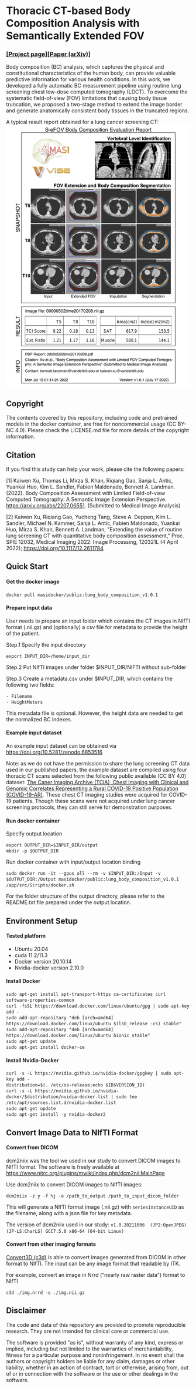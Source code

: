 # Thoracic CT-based Body Composition Analysis with Semantically Extended FOV
###  [[Project page]](https://github.com/MASILab/S-EFOV/)[[Paper (arXiv)]](https://arxiv.org/abs/2207.06551) 

Body composition (BC) analysis, which captures the physical and
constitutional characteristics of the human body, can provide valuable
predictive information for various health
conditions. In this work, we developed a fully automatic BC measurement pipeline using routine lung screening chest 
low-dose computed tomography (LDCT). To overcome the systematic
field-of-view (FOV) limitations that causing body tissue truncation, we proposed a two-stage method to 
extend the image border and generate anatomically consistent body tissues in the truncated regions. 

A typical result report obtained for a lung cancer screening CT: 
<img src="https://github.com/MASILab/S-EFOV/blob/master/materials/report_example.jpg" width="600px"/>

## Copyright

The contents covered by this repository, including code and pretrained models in the docker container, 
are free for noncommercial usage (CC BY-NC 4.0). Please check the LICENSE.md file for more details of the copyright 
information.

## Citation

If you find this study can help your work, please cite the following papers:

[1] Kaiwen Xu, Thomas Li, Mirza S. Khan, Riqiang Gao, Sanja L. Antic, Yuankai Huo, 
Kim L. Sandler, Fabien Maldonado, Bennett A. Landman. (2022). Body Composition Assessment with Limited Field-of-view Computed Tomography: A Semantic Image Extension Perspective. https://arxiv.org/abs/2207.06551. (Submitted to Medical Image Analysis)

[2] Kaiwen Xu, Riqiang Gao, Yucheng Tang, Steve A. Deppen, Kim L. Sandler, Michael N. Kammer, Sanja L. Antic, Fabien Maldonado, Yuankai Huo, Mirza S. Khan, Bennett A. Landman, "Extending the value of routine lung screening CT with quantitative body composition assessment," Proc. SPIE 12032, Medical Imaging 2022: Image Processing, 120321L (4 April 2022); https://doi.org/10.1117/12.2611784

## Quick Start
#### Get the docker image
```
docker pull masidocker/public:lung_body_composition_v1.0.1
```
#### Prepare input data
User needs to prepare an input folder which contains the CT images in NIfTI format (.nii.gz) and
(optionally) a csv file for metadata to provide the height of the patient.

Step.1 Specify the input directory 
```
export INPUT_DIR=/home/input_dir
```

Step.2 Put NIfTI images under folder $INPUT_DIR/NIFTI without sub-folder

Step.3 Create a metadata.csv under $INPUT_DIR, which contains the following two fields: 
```
- Filename
- HeightMeters
```
This metadata file is optional. However, the height data are needed to get the normalized BC indexes.

#### Example input dataset
An example input dataset can be obtained via https://doi.org/10.5281/zenodo.6853516

Note: as we do not have the permission to share the lung screening CT data used in our published papers, 
the example dataset are compiled using four thoracic CT scans selected from the following public available (CC BY 4.0) dataset:
[The Caner Imaging Archive (TCIA), Chest Imaging with Clinical and Genomic Correlates Representing a Rural COVID-19 Positive Population 
(COVID-19-AR)](https://wiki.cancerimagingarchive.net/pages/viewpage.action?pageId=70226443#70226443171ba531fc374829b21d3647e95f532c).
These chest CT imaging studies were acquired for COVID-19 patients. Though these scans were not acquired 
under lung cancer screening protocols, they can still serve for demonstration purposes. 

#### Run docker container
Specify output location
```
export OUTPUT_DIR=$INPUT_DIR/output
mkdir -p $OUTPUT_DIR
```

Run docker container with input/output location binding
```
sudo docker run -it --gpus all --rm -v $INPUT_DIR:/Input -v $OUTPUT_DIR:/Output masidocker/public:lung_body_composition_v1.0.1 /app/src/Scripts/docker.sh
```

For the folder structure of the output directory, please refer to the README.txt file prepared under the output location.

## Environment Setup

#### Tested platform
- Ubuntu 20.04
- cuda 11.2/11.3
- Docker version 20.10.14
- Nvidia-docker version 2.10.0


#### Install Docker
```
sudo apt-get install apt-transport-https ca-certificates curl software-properties-common
curl -fsSL https://download.docker.com/linux/ubuntu/gpg | sudo apt-key add -
sudo add-apt-repository "deb [arch=amd64] https://download.docker.com/linux/ubuntu $(lsb_release -cs) stable"
sudo add-apt-repository "deb [arch=amd64] https://download.docker.com/linux/ubuntu bionic stable"
sudo apt-get update
sudo apt-get install docker-ce
```

#### Install Nvidia-Docker
```
curl -s -L https://nvidia.github.io/nvidia-docker/gpgkey | sudo apt-key add -
distribution=$(. /etc/os-release;echo $ID$VERSION_ID)
curl -s -L https://nvidia.github.io/nvidia-docker/$distribution/nvidia-docker.list | sudo tee /etc/apt/sources.list.d/nvidia-docker.list
sudo apt-get update
sudo apt-get install -y nvidia-docker2
```

## Convert Image Data to NIfTI Format

#### Convert from DICOM

dcm2niix was the tool we used in our study to convert DICOM images to NIfTI format. The software is 
freely available at https://www.nitrc.org/plugins/mwiki/index.php/dcm2nii:MainPage

Use dcm2niix to convert DICOM images to NIfTI images:
```
dcm2niix -z y -f %j -o /path_to_output /path_to_input_dicom_folder
```

This will generate a NIfTI format image (.nii.gz) with `seriesInstanceUID` as the filename, along with a json file 
for key metadata.

The version of dcm2niix used in our study: `v1.0.20211006  (JP2:OpenJPEG) (JP-LS:CharLS) GCC7.5.0 x86-64 (64-bit Linux)`

#### Convert from other imaging formats

[Convert3D (c3d)](http://www.itksnap.org/pmwiki/pmwiki.php?n=Convert3D.Convert3D) 
is able to convert images generated from DICOM in other format to NIfTI. The input can be any image
format that readable by ITK.

For example, convert an image in Nrrd ("nearly raw raster data") format to NIfTI
```
c3d ./img.nrrd -o ./img.nii.gz
```

## Disclaimer

The code and data of this repository are provided to promote reproducible research. 
They are not intended for clinical care or commercial use.

The software is provided "as is", without warranty of any kind,
express or implied, including but not limited to the warranties of merchantability, 
fitness for a particular purpose and noninfringement. 
In no event shall the authors or copyright holders be liable for any claim, damages or other liability, 
whether in an action of contract, tort or otherwise, arising from, 
out of or in connection with the software or the use or other dealings in the software.